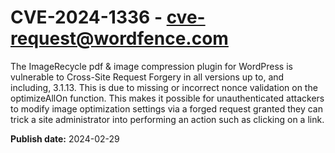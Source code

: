 # CVE-2024-1336 - cve-request@wordfence.com

The ImageRecycle pdf & image compression plugin for WordPress is vulnerable to Cross-Site Request Forgery in all versions up to, and including, 3.1.13. This is due to missing or incorrect nonce validation on the optimizeAllOn function. This makes it possible for unauthenticated attackers to modify image optimization settings via a forged request granted they can trick a site administrator into performing an action such as clicking on a link.

**Publish date:** 2024-02-29
